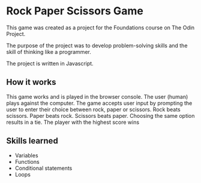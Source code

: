 # Rock Paper Scissors Game

This game was created as a project for the Foundations course on The Odin Project.

The purpose of the project was to develop problem-solving skills and the skill of thinking like a programmer.

The project is written in Javascript.

## How it works
This game works and is played in the browser console. The user (human) plays against the computer. The game accepts user input by prompting the user to enter their choice between rock, paper or scissors. Rock beats scissors. Paper beats rock. Scissors beats paper. Choosing the same option results in a tie. The player with the highest score wins

## Skills learned
* Variables 
* Functions
* Conditional statements
* Loops